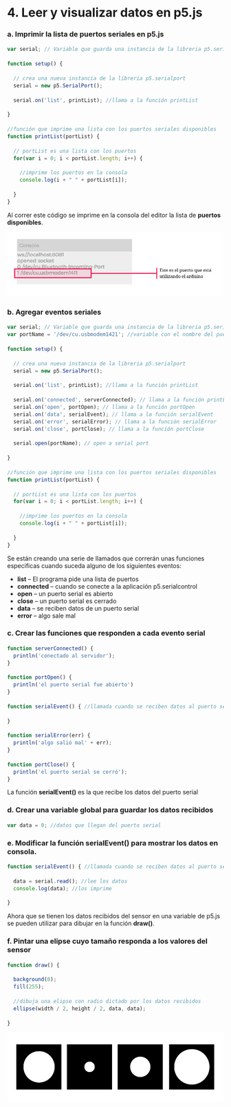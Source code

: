 # 4. Leer y visualizar datos en p5.js

### a. Imprimir la lista de **puertos seriales** en p5.js

```javascript
var serial; // Variable que guarda una instancia de la libreria p5.serialport

function setup() {

  // crea una nueva instancia de la libreria p5.serialport
  serial = new p5.SerialPort(); 
  
  serial.on('list', printList); //llama a la función printList

}

//función que imprime una lista con los puertos seriales disponibles
function printList(portList) {

  // portList es una lista con los puertos
  for(var i = 0; i < portList.length; i++) {
  
    //imprime los puertos en la consola
    console.log(i + " " + portList[i]);
    
  }
}
```

Al correr este código se imprime en la consola del editor la lista de **puertos disponibles**.

![](../.gitbook/assets/serial-54.png)

### b. Agregar eventos seriales

```javascript
var serial; // Variable que guarda una instancia de la libreria p5.serialport
var portName = '/dev/cu.usbmodem1421'; //variable con el nombre del puerto

function setup() {

  // crea una nueva instancia de la libreria p5.serialport
  serial = new p5.SerialPort(); 
  
  serial.on('list', printList); //llama a la función printList
  
  serial.on('connected', serverConnected); // llama a la función printList
  serial.on('open', portOpen); // llama a la función portOpen
  serial.on('data', serialEvent); // llama a la función serialEvent
  serial.on('error', serialError); // llama a la función serialError
  serial.on('close', portClose); // llama a la función portClose

  serial.open(portName); // open a serial port

}

//función que imprime una lista con los puertos seriales disponibles
function printList(portList) {

  // portList es una lista con los puertos
  for(var i = 0; i < portList.length; i++) {
  
    //imprime los puertos en la consola
    console.log(i + " " + portList[i]);
    
  }
}
```

Se están creando una serie de llamados que correrán unas funciones especificas cuando suceda alguno de los siguientes eventos: 

* **list** – El programa pide una lista de puertos 
* **connected** – cuando se conecte a la aplicación p5.serialcontrol 
* **open** – un puerto serial es abierto 
* **close** – un puerto serial es cerrado 
* **data** – se reciben datos de un puerto serial 
* **error** – algo sale mal

### c. Crear las **funciones** que responden a cada **evento serial**

```javascript
function serverConnected() {
  println('conectado al servidor');
}

function portOpen() {
  println('el puerto serial fue abierto')
}

function serialEvent() { //llamada cuando se reciben datos al puerto serial

}

function serialError(err) {
  println('algo salió mal' + err);
}

function portClose() {
  println('el puerto serial se cerró');
}
```

La función **serialEvent\(\)** es la que recibe los datos del puerto serial

### **d.** Crear una variable global para guardar los datos recibidos

```javascript
var data = 0; //datos que llegan del puerto serial
```

### e. Modificar la función serialEvent\(\) para mostrar los datos en consola.

```javascript
function serialEvent() { //llamada cuando se reciben datos al puerto serial

  data = serial.read(); //lee los datos
  console.log(data); //los imprime
  
}
```

Ahora que se tienen los datos recibidos del sensor en una variable de p5.js se pueden utilizar para dibujar en la función **draw\(\)**.

### f. Pintar una elipse cuyo tamaño responda a los valores del sensor

```javascript
function draw() {

  background(0);
  fill(255);
  
  //dibuja una elipse con radio dictado por los datos recibidos
  ellipse(width / 2, height / 2, data, data);
  
}
```

![](../.gitbook/assets/serial-52.png)

